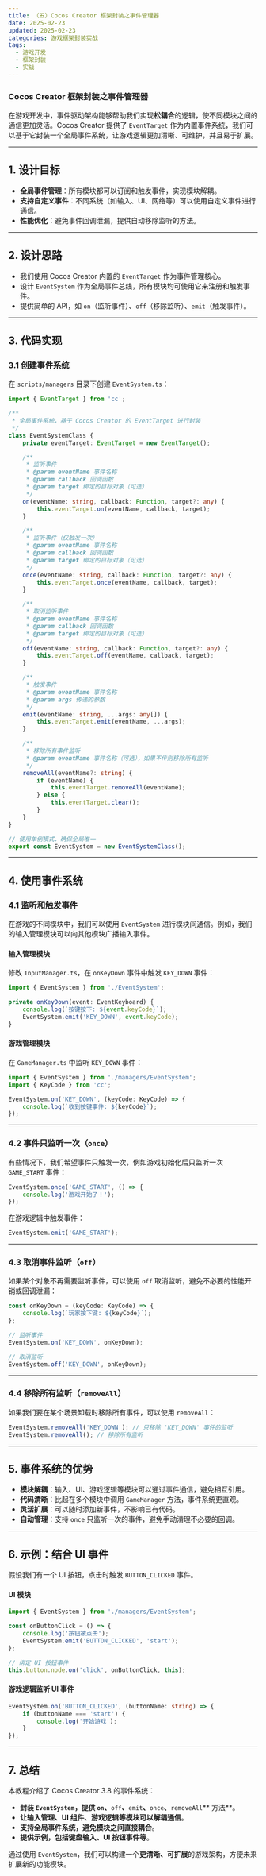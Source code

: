 ```yaml
---
title: （五）Cocos Creator 框架封装之事件管理器
date: 2025-02-23
updated: 2025-02-23
categories: 游戏框架封装实战
tags:
  - 游戏开发
  - 框架封装
  - 实战
---
```


### Cocos Creator 框架封装之事件管理器
在游戏开发中，事件驱动架构能够帮助我们实现**松耦合**的逻辑，使不同模块之间的通信更加灵活。Cocos Creator 提供了 `EventTarget` 作为内置事件系统，我们可以基于它封装一个全局事件系统，让游戏逻辑更加清晰、可维护，并且易于扩展。

---

## 1. 设计目标
+ **全局事件管理**：所有模块都可以订阅和触发事件，实现模块解耦。
+ **支持自定义事件**：不同系统（如输入、UI、网络等）可以使用自定义事件进行通信。
+ **性能优化**：避免事件回调泄漏，提供自动移除监听的方法。

---

## 2. 设计思路
+ 我们使用 Cocos Creator 内置的 `EventTarget` 作为事件管理核心。
+ 设计 `EventSystem` 作为全局事件总线，所有模块均可使用它来注册和触发事件。
+ 提供简单的 API，如 `on`（监听事件）、`off`（移除监听）、`emit`（触发事件）。

---

## 3. 代码实现
### 3.1 创建事件系统
在 `scripts/managers` 目录下创建 `EventSystem.ts`：

```typescript
import { EventTarget } from 'cc';

/**
 * 全局事件系统，基于 Cocos Creator 的 EventTarget 进行封装
 */
class EventSystemClass {
    private eventTarget: EventTarget = new EventTarget();

    /**
     * 监听事件
     * @param eventName 事件名称
     * @param callback 回调函数
     * @param target 绑定的目标对象（可选）
     */
    on(eventName: string, callback: Function, target?: any) {
        this.eventTarget.on(eventName, callback, target);
    }

    /**
     * 监听事件（仅触发一次）
     * @param eventName 事件名称
     * @param callback 回调函数
     * @param target 绑定的目标对象（可选）
     */
    once(eventName: string, callback: Function, target?: any) {
        this.eventTarget.once(eventName, callback, target);
    }

    /**
     * 取消监听事件
     * @param eventName 事件名称
     * @param callback 回调函数
     * @param target 绑定的目标对象（可选）
     */
    off(eventName: string, callback: Function, target?: any) {
        this.eventTarget.off(eventName, callback, target);
    }

    /**
     * 触发事件
     * @param eventName 事件名称
     * @param args 传递的参数
     */
    emit(eventName: string, ...args: any[]) {
        this.eventTarget.emit(eventName, ...args);
    }

    /**
     * 移除所有事件监听
     * @param eventName 事件名称（可选），如果不传则移除所有监听
     */
    removeAll(eventName?: string) {
        if (eventName) {
            this.eventTarget.removeAll(eventName);
        } else {
            this.eventTarget.clear();
        }
    }
}

// 使用单例模式，确保全局唯一
export const EventSystem = new EventSystemClass();
```

---

## 4. 使用事件系统
### 4.1 监听和触发事件
在游戏的不同模块中，我们可以使用 `EventSystem` 进行模块间通信。例如，我们的输入管理模块可以向其他模块广播输入事件。

#### **输入管理模块**
修改 `InputManager.ts`，在 `onKeyDown` 事件中触发 `KEY_DOWN` 事件：

```typescript
import { EventSystem } from './EventSystem';

private onKeyDown(event: EventKeyboard) {
    console.log(`按键按下: ${event.keyCode}`);
    EventSystem.emit('KEY_DOWN', event.keyCode);
}
```

#### **游戏管理模块**
在 `GameManager.ts` 中监听 `KEY_DOWN` 事件：

```typescript
import { EventSystem } from './managers/EventSystem';
import { KeyCode } from 'cc';

EventSystem.on('KEY_DOWN', (keyCode: KeyCode) => {
    console.log(`收到按键事件: ${keyCode}`);
});
```

---

### 4.2 事件只监听一次（`once`）
有些情况下，我们希望事件只触发一次，例如游戏初始化后只监听一次 `GAME_START` 事件：

```typescript
EventSystem.once('GAME_START', () => {
    console.log('游戏开始了！');
});
```

在游戏逻辑中触发事件：

```typescript
EventSystem.emit('GAME_START');
```

---

### 4.3 取消事件监听（`off`）
如果某个对象不再需要监听事件，可以使用 `off` 取消监听，避免不必要的性能开销或回调泄漏：

```typescript
const onKeyDown = (keyCode: KeyCode) => {
    console.log(`玩家按下键: ${keyCode}`);
};

// 监听事件
EventSystem.on('KEY_DOWN', onKeyDown);

// 取消监听
EventSystem.off('KEY_DOWN', onKeyDown);
```

---

### 4.4 移除所有监听（`removeAll`）
如果我们要在某个场景卸载时移除所有事件，可以使用 `removeAll`：

```typescript
EventSystem.removeAll('KEY_DOWN'); // 只移除 'KEY_DOWN' 事件的监听
EventSystem.removeAll(); // 移除所有监听
```

---

## 5. 事件系统的优势
+ **模块解耦**：输入、UI、游戏逻辑等模块可以通过事件通信，避免相互引用。
+ **代码清晰**：比起在多个模块中调用 `GameManager` 方法，事件系统更直观。
+ **灵活扩展**：可以随时添加新事件，不影响已有代码。
+ **自动管理**：支持 `once` 只监听一次的事件，避免手动清理不必要的回调。

---

## 6. 示例：结合 UI 事件
假设我们有一个 UI 按钮，点击时触发 `BUTTON_CLICKED` 事件。

#### **UI 模块**
```typescript
import { EventSystem } from './managers/EventSystem';

const onButtonClick = () => {
    console.log('按钮被点击');
    EventSystem.emit('BUTTON_CLICKED', 'start');
};

// 绑定 UI 按钮事件
this.button.node.on('click', onButtonClick, this);
```

#### **游戏逻辑监听 UI 事件**
```typescript
EventSystem.on('BUTTON_CLICKED', (buttonName: string) => {
    if (buttonName === 'start') {
        console.log('开始游戏');
    }
});
```

---

## 7. 总结
本教程介绍了 Cocos Creator 3.8 的事件系统：

+ **封装 **`EventSystem`**，提供 **`on`**、**`off`**、**`emit`**、**`once`**、**`removeAll`** 方法**。
+ **让输入管理、UI 组件、游戏逻辑等模块可以解耦通信**。
+ **支持全局事件系统，避免模块之间直接耦合**。
+ **提供示例，包括键盘输入、UI 按钮事件等**。

通过使用 `EventSystem`，我们可以构建一个**更清晰、可扩展**的游戏架构，方便未来扩展新的功能模块。


